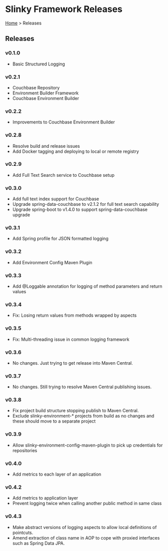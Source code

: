 # Slinky Framework Releases

[Home](../README.md) > Releases

## Releases

### v0.1.0

- Basic Structured Logging

### v0.2.1

- Couchbase Repository
- Environment Builder Framework
- Couchbase Environment Builder

### v0.2.2

- Improvements to Couchbase Environment Builder

### v0.2.8
- Resolve build and release issues
- Add Docker tagging and deploying to local or remote registry

### v0.2.9
- Add Full Text Search service to Couchbase setup

### v0.3.0
- Add full text index support for Couchbase
- Upgrade spring-data-couchbase to v2.1.2 for full text search capability
- Upgrade spring-boot to v1.4.0 to support spring-data-couchbase upgrade

### v0.3.1
- Add Spring profile for JSON formatted logging

### v0.3.2
- Add Environment Config Maven Plugin

### v0.3.3
- Add @Loggable annotation for logging of method parameters and return values

### v0.3.4
- Fix: Losing return values from methods wrapped by aspects

### v0.3.5
- Fix: Multi-threading issue in common logging framework

### v0.3.6
- No changes. Just trying to get release into Maven Central.

### v0.3.7
- No changes. Still trying to resolve Maven Central publishing issues.

### v0.3.8
- Fix project build structure stopping publish to Maven Central.
- Exclude slinky-environment-* projects from build as no changes and these should move to a separate project 

### v0.3.9
- Allow slinky-environment-config-maven-plugin to pick up credentials for repositories

### v0.4.0
- Add metrics to each layer of an application

### v0.4.2
- Add metrics to application layer
- Prevent logging twice when calling another public method in same class

### v0.4.3
- Make abstract versions of logging aspects to allow local definitions of pointcuts.
- Amend extraction of class name in AOP to cope with proxied interfaces such as Spring Data JPA.